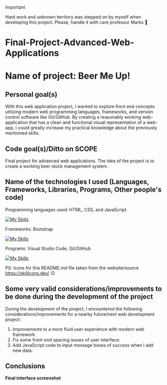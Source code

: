> [!IMPORTANT]
> Hard work and unknown territory was stepped on by myself when developing this project. Please, handle it with care professor Marks 🥲

# Final-Project-Advanced-Web-Applications

<h1>Name of project: Beer Me Up!</h1> 

<h2> Personal goal(s) </h2>
  
With this web application project, I wanted to explore front end concepts utilizing modern web programming languages, frameworks, and version control software like Git/GitHub. By creating a reasonably working web-application that has a clean and functional visual representation of a web-app, I could greatly increase my practical knowledge about the previously mentioned skills.

<h2>Code goal(s)/Ditto on SCOPE</h2>

Final project for advanced web applications. The idea of the project is to create a working beer stock management system.

<h2> Name of the technologies I used (Languages, Frameworks, Libraries, Programs, Other people's code)</h2>

Programming languages used: HTML, CSS, and JavaScript.

[![My Skills](https://skillicons.dev/icons?i=html,css,js)](https://skillicons.dev)

Frameworks: Bootstrap

[![My Skills](https://skillicons.dev/icons?i=bootstrap)](https://skillicons.dev)

Programs: Visual Studio Code, Git/GitHub

[![My Skills](https://skillicons.dev/icons?i=visualstudio,git,github)](https://skillicons.dev)

PS: Icons for this README.md file taken from the website/source https://skillicons.dev/ :D

<h2>Some very valid considerations/improvements to be done during the development of the project</h2>

During the development of the project, I encountered the following considerations/improvements for a nearby future/next web development project:

1.	Improvements to a more fluid user experience with modern web framework.
2.	Fix some front-end spacing issues of user interface. 
3.	Add JavaScript code to input message boxes of success when I add new data.

<h2>Conclusions</h2>

**Final interface screenshot**




